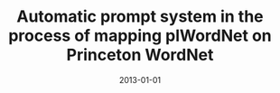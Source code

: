 ---
# Documentation: https://wowchemy.com/docs/managing-content/

title: Automatic prompt system in the process of mapping plWordNet on Princeton WordNet
subtitle: ''
summary: ''
authors:
- Paweł Kędzia
- piasecki
- Ewa K. Rudnicka
- Konrad Przybycień
tags: []
categories: []
date: '2013-01-01'
lastmod: 2022-10-07T05:11:42Z
featured: false
draft: false

# Featured image
# To use, add an image named `featured.jpg/png` to your page's folder.
# Focal points: Smart, Center, TopLeft, Top, TopRight, Left, Right, BottomLeft, Bottom, BottomRight.
image:
  caption: ''
  focal_point: ''
  preview_only: false

# Projects (optional).
#   Associate this post with one or more of your projects.
#   Simply enter your project's folder or file name without extension.
#   E.g. `projects = ["internal-project"]` references `content/project/deep-learning/index.md`.
#   Otherwise, set `projects = []`.
projects: []
publishDate: '2022-10-07T05:11:41.012558Z'
publication_types:
- '2'
abstract: ''
publication: '*Cognitive Studies*'
---
